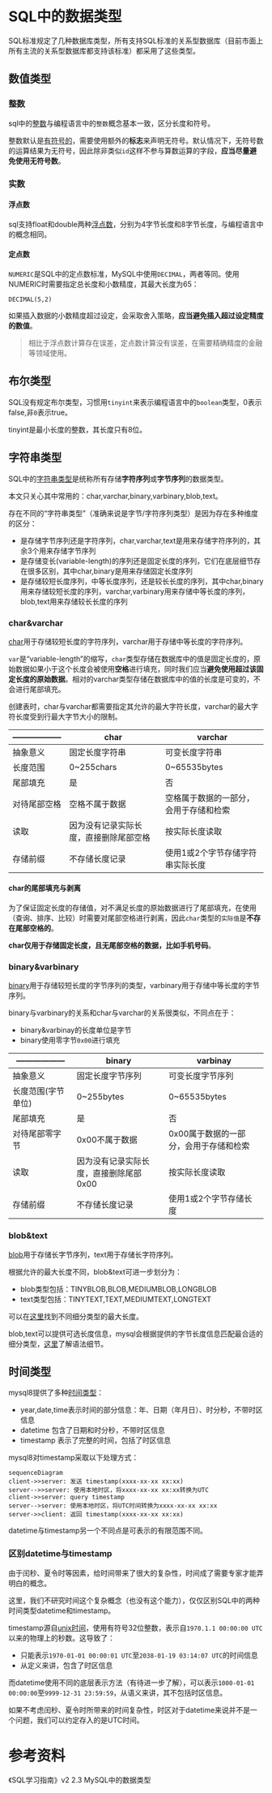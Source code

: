 # SQL中的数据类型

SQL标准规定了几种数据库类型，所有支持SQL标准的关系型数据库（目前市面上所有主流的关系型数据库都支持该标准）都采用了这些类型。
## 数值类型
### 整数

sql中的[整数](https://dev.mysql.com/doc/refman/8.0/en/integer-types.html)与编程语言中的`整数`概念基本一致，区分长度和符号。

整数默认是[有符号的](https://dev.mysql.com/doc/refman/8.0/en/integer-types.html)，需要使用额外的**标志**来声明无符号。默认情况下，无符号数的运算结果为无符号，因此除非类似`id`这样不参与算数运算的字段，**应当尽量避免使用无符号数**。
### 实数
#### 浮点数

sql支持float和double两种[浮点数](https://dev.mysql.com/doc/refman/8.0/en/floating-point-types.html)，分别为4字节长度和8字节长度，与编程语言中的概念相同。

#### 定点数

`NUMERIC`是SQL中的定点数标准，MySQL中使用`DECIMAL`，两者等同。使用NUMERIC时需要指定总长度和小数精度，其最大长度为65：

```
DECIMAL(5,2)
```

如果插入数据的小数精度超过设定，会采取舍入策略，**应当避免插入超过设定精度的数值**。

>相比于浮点数计算存在误差，定点数计算没有误差，在需要精确精度的金融等领域使用。

## 布尔类型

SQL没有规定布尔类型，习惯用`tinyint`来表示编程语言中的`boolean`类型，0表示false,非`0`表示true。

tinyint是最小长度的整数，其长度只有8位。
## 字符串类型

SQL中的[字符串类型](https://dev.mysql.com/doc/refman/8.0/en/string-types.html)是统称所有存储**字符序列**或**字节序列**的数据类型。

本文只关心其中常用的：char,varchar,binary,varbinary,blob,text。

存在不同的“字符串类型”（准确来说是字节/字符序列类型）是因为存在多种维度的区分：

- 是存储字节序列还是字符序列，char,varchar,text是用来存储字符序列的，其余3个用来存储字节序列
- 是存储变长(variable-length)的序列还是固定长度的序列，它们在底层细节存在很多区别，其中char,binary是用来存储固定长度序列
- 是存储较短长度序列，中等长度序列，还是较长长度的序列，其中char,binary用来存储较短长度的序列，varchar,varbinary用来存储中等长度的序列，blob,text用来存储较长长度的序列

### char&varchar

[char](https://dev.mysql.com/doc/refman/8.0/en/char.html)用于存储较短长度的字符序列，varchar用于存储中等长度的字符序列。

`var`是“variable-length”的缩写，`char`类型存储在数据库中的值是固定长度的，原始数据如果小于这个长度会被使用**空格**进行填充，同时我们应当**避免使用超过该固定长度的原始数据**。相对的varchar类型存储在数据库中的值的长度是可变的，不会进行尾部填充。

创建表时，char与varchar都需要指定其允许的最大字符长度，varchar的最大字符长度受到行最大字节大小的限制。

| —————— | char | varchar |
| --- | --- | --- |
| 抽象意义 | 固定长度字符串 | 可变长度字符串 |
| 长度范围 | 0~255chars | 0~65535bytes |
| 尾部填充 | 是 | 否 |
| 对待尾部空格 | 空格不属于数据 | 空格属于数据的一部分，会用于存储和检索 |
| 读取 | 因为没有记录实际长度，直接删除尾部空格 | 按实际长度读取 |
| 存储前缀 | 不存储长度记录 | 使用1或2个字节存储字符串实际长度 |
#### char的尾部填充与剥离

为了保证固定长度的存储值，对不满足长度的原始数据进行了尾部填充，在使用（查询、排序、比较）时需要对尾部空格进行剥离，因此`char`类型的`实际值`是**不存在尾部空格的**。

**char仅用于存储固定长度，且无尾部空格的数据，比如手机号码**。
### binary&varbinary

[binary](https://dev.mysql.com/doc/refman/8.0/en/binary-varbinary.html)用于存储较短长度的字节序列的类型，varbinary用于存储中等长度的字节序列。

binary与varbinary的关系和char与varchar的关系很类似，不同点在于：

- binary&varbinay的长度单位是字节
- binary使用零字节`0x00`进行填充

| —————— | binary | varbinay |
| --- | --- | --- |
| 抽象意义 | 固定长度字节序列 | 可变长度字节序列 |
| 长度范围(字节单位) | 0~255bytes | 0~65535bytes |
| 尾部填充 | 是 | 否 |
| 对待尾部零字节 | 0x00不属于数据 | 0x00属于数据的一部分，会用于存储和检索 |
| 读取 | 因为没有记录实际长度，直接删除尾部0x00 | 按实际长度读取 |
| 存储前缀 | 不存储长度记录 | 使用1或2个字节存储长度 |
### blob&text

[blob](https://dev.mysql.com/doc/refman/8.0/en/blob.html)用于存储长字节序列，text用于存储长字符序列。

根据允许的最大长度不同，blob&text可进一步划分为：

- blob类型包括：TINYBLOB,BLOB,MEDIUMBLOB,LONGBLOB
- text类型包括：TINYTEXT,TEXT,MEDIUMTEXT,LONGTEXT

可以在[这里](https://dev.mysql.com/doc/refman/8.0/en/storage-requirements.html#data-types-storage-reqs-strings)找到不同细分类型的最大长度。

blob,text可以提供可选长度信息，mysql会根据提供的字节长度信息匹配最合适的细分类型，[这里](https://dev.mysql.com/doc/refman/8.0/en/string-type-syntax.html)了解语法细节。

## 时间类型

mysql8提供了多种[时间类型](https://dev.mysql.com/doc/refman/8.0/en/date-and-time-types.html)：

- year,date,time表示时间的部分信息：年、日期（年月日）、时分秒，不带时区信息
- datetime 包含了日期和时分秒，不带时区信息
- timestamp 表示了完整的时间，包括了时区信息

mysql8对timestamp采取以下处理方式：

```mermaid
sequenceDiagram
client->>server: 发送 timestamp(xxxx-xx-xx xx:xx)
server-->>server: 使用本地时区，将xxxx-xx-xx xx:xx转换为UTC
client->>server: query timestamp
server-->server: 使用本地时区，将UTC时间转换为xxxx-xx-xx xx:xx
server->>client: 返回 timestamp(xxxx-xx-xx xx:xx)
```

datetime与timestamp另一个不同点是可表示的有限范围不同。

### 区别datetime与timestamp

由于闰秒、夏令时等因素，给时间带来了很大的复杂性，时间成了需要专家才能弄明白的概念。

这里，我们不研究时间这个复杂概念（也没有这个能力），仅仅区别SQL中的两种时间类型datetime和timestamp。

timestamp源自[unix时间](https://en.wikipedia.org/wiki/Unix_time)，使用有符号32位整数，表示自`1970.1.1 00:00:00 UTC`以来的物理上的秒数。这导致了：

- 只能表示`1970-01-01 00:00:01 UTC`至`2038-01-19 03:14:07 UTC`的时间信息
- 从定义来讲，包含了时区信息

而datetime使用不同的底层表示方法（有待进一步了解），可以表示`1000-01-01 00:00:00`至`9999-12-31 23:59:59`，从语义来讲，其不包括时区信息。

如果不考虑闰秒、夏令时所带来的时间复杂性，时区对于datetime来说并不是一个问题，我们可以约定存入的是UTC时间。

# 参考资料

《SQL学习指南》v2 2.3 MySQL中的数据类型